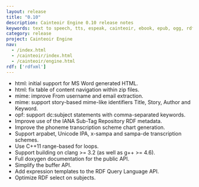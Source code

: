 ```yaml
---
layout: release
title: "0.10"
description: Cainteoir Engine 0.10 release notes
keywords: text to speech, tts, espeak, cainteoir, ebook, epub, ogg, rdf, metadata
category: release
project: Cainteoir Engine
nav:
  - /index.html
  - /cainteoir/index.html
  - /cainteoir/engine.html
rdf: ['rdfxml']
---
```


*  html: initial support for MS Word generated HTML.
*  html: fix table of content navigation within zip files.
*  mime: improve From username and email extraction.
*  mime: support story-based mime-like identifiers Title, Story, Author and Keyword.
*  opf: support dc:subject statements with comma-separated keywords.
*  Improve use of the IANA Sub-Tag Repository RDF metadata.
*  Improve the phoneme transcription scheme chart generation.
*  Support arpabet, Unicode IPA, x-sampa and sampa-de transcription schemes.
*  Use C++11 range-based for loops.
*  Support building on clang >= 3.2 (as well as g++ >= 4.6).
*  Full doxygen documentation for the public API.
*  Simplify the buffer API.
*  Add expression templates to the RDF Query Language API.
*  Optimize RDF select on subjects.
